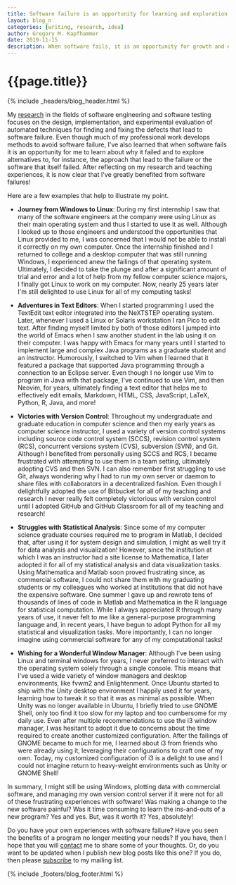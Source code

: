 ```yaml
---
title: Software failure is an opportunity for learning and exploration
layout: blog_n
categories: [writing, research, idea]
author: Gregory M. Kapfhammer
date: 2019-11-15
description: When software fails, it is an opportunity for growth and exploration.
---
```


# {{page.title}}
{% include _headers/blog_header.html %}

My [research]({{site.baseurl}}research/) in the fields of software engineering
and software testing focuses on the design, implementation, and experimental
evaluation of automated techniques for finding and fixing the defects that lead
to software failure. Even though much of my professional work develops methods
to avoid software failure, I've also learned that when software fails it is an
opportunity for me to learn about why it failed and to explore alternatives to,
for instance, the approach that lead to the failure or the software that itself
failed. After reflecting on my research and teaching experiences, it is now
clear that I've greatly benefited from software failures!

Here are a few examples that help to illustrate my point.

- **Journey from Windows to Linux**: During my first internship I saw that many
of the software engineers at the company were using Linux as their main
operating system and thus I started to use it as well. Although I looked up to
those engineers and understood the opportunities that Linux provided to me, I
was concerned that I would not be able to install it correctly on my own
computer. Once the internship finished and I returned to college and a desktop
computer that was still running Windows, I experienced anew the failings of that
operating system. Ultimately, I decided to take the plunge and after a
significant amount of trial and error and a lot of help from my fellow computer
science majors, I finally got Linux to work on my computer. Now, nearly 25 years
later I'm still delighted to use Linux for all of my computing tasks!

- **Adventures in Text Editors**: When I started programming I used the TextEdit
text editor integrated into the NeXTSTEP operating system. Later, whenever I
used a Linux or Solaris workstation I ran Pico to edit text. After finding
myself limited by both of those editors I jumped into the world of Emacs when I
saw another student in the lab using it on their computer. I was happy with
Emacs for many years until I started to implement large and complex Java
programs as a graduate student and an instructor. Humorously, I switched to Vim
when I learned that it featured a package that supported Java programming
through a connection to an Eclipse server. Even though I no longer use Vim to
program in Java with that package, I've continued to use Vim, and then Neovim,
for years, ultimately finding a text editor that helps me to effectively edit
emails, Markdown, HTML, CSS, JavaScript, LaTeX, Python, R, Java, and more!

- **Victories with Version Control**: Throughout my undergraduate and graduate
education in computer science and then my early years as computer science
instructor, I used a variety of version control systems including source code
control system (SCCS), revision control system (RCS), concurrent versions system
(CVS), subversion (SVN), and Git. Although I benefited from personally using
SCCS and RCS, I became frustrated with attempting to use them in a team setting,
ultimately adopting CVS and then SVN. I can also remember first struggling to
use Git, always wondering why I had to run my own server or daemon to share
files with collaborators in a decentralized fashion. Even though I delightfully
adopted the use of Bitbucket for all of my teaching and research I never really
felt completely victorious with version control until I adopted GitHub and
GitHub Classroom for all of my teaching and research!

- **Struggles with Statistical Analysis**: Since some of my computer science
graduate courses required me to program in Matlab, I decided that, after using
it for system design and simulation, I might as well try it for data analysis
and visualization! However, since the institution at which I was an instructor
had a site license to Mathematica, I later adopted it for all of my statistical
analysis and data visualization tasks. Using Mathematica and Matlab soon proved
frustrating since, as commercial software, I could not share them with my
graduating students or my colleagues who worked at institutions that did not
have the expensive software. One summer I gave up and rewrote tens of thousands
of lines of code in Matlab and Mathematica in the R language for statistical
computation. While I always appreciated R through many years of use, it never
felt to me like a general-purpose programming language and, in recent years, I
have begun to adopt Python for all my statistical and visualization tasks. More
importantly, I can no longer imagine using commercial software for any of my
computational tasks!

- **Wishing for a Wonderful Window Manager**: Although I've been using Linux and
terminal windows for years, I never preferred to interact with the operating
system solely through a single console. This means that I've used a wide variety
of window managers and desktop environments, like fvwm2 and Enlightenment. Once
Ubuntu started to ship with the Unity desktop environment I happily used it for
years, learning how to tweak it so that it was as minimal as possible. When
Unity was no longer available in Ubuntu, I briefly tried to use GNOME Shell,
only too find it too slow for my laptop and too cumbersome for my daily use.
Even after multiple recommendations to use the i3 window manager, I was hesitant
to adopt it due to concerns about the time required to create another customized
configuration. After the failings of GNOME became to much for me, I learned
about i3 from friends who were already using it, leveraging their configurations
to craft one of my own. Today, my customized configuration of i3 is a delight to
use and I could not imagine return to heavy-weight environments such as Unity or
GNOME Shell!

In summary, I might still be using Windows, plotting data with commercial
software, and managing my own version control server if it were not for all of
these frustrating experiences with software! Was making a change to the new
software painful? Was it time consuming to learn the ins-and-outs of a new
program? Yes and yes. But, was it worth it? Yes, absolutely!

Do you have your own experiences with software failure? Have you seen the
benefits of a program no longer meeting your needs? If you have, then I hope
that you will [contact]({{site.baseurl}}contact/) me to share some of your
thoughts. Or, do you want to be updated when I publish new blog posts like this
one? If you do, then please [subscribe]({{site.baseurl}}support/) to my mailing
list.

{% include _footers/blog_footer.html %}
